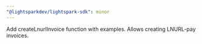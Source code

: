 ```yaml
---
"@lightsparkdev/lightspark-sdk": minor
---
```


Add createLnurlInvoice function with examples. Allows creating LNURL-pay invoices.

